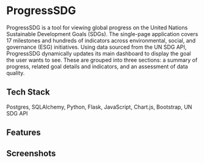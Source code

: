 # ProgressSDG
ProgressSDG is a tool for viewing global progress on the United Nations Sustainable Development Goals (SDGs). The single-page application covers 17 milestones and hundreds of indicators across environmental, social, and governance (ESG) initiatives. Using data sourced from the UN SDG API, ProgressSDG dynamically updates its main dashboard to display the goal the user wants to see. These are grouped into three sections: a summary of progress, related goal details and indicators, and  an assessment of data quality.

## Tech Stack
Postgres, SQLAlchemy, Python, Flask, JavaScript, Chart.js, Bootstrap, UN SDG API

## Features

## Screenshots